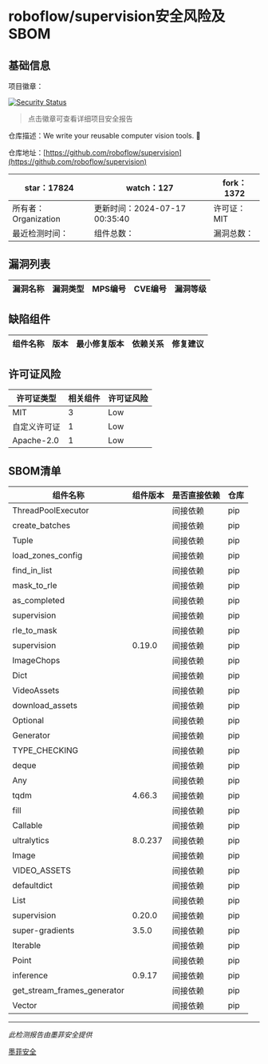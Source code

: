 # roboflow/supervision安全风险及SBOM

## 基础信息

项目徽章：

[![Security Status](https://www.murphysec.com/platform3/v31/badge/1813281722493026304.svg)](https://www.murphysec.com/console/report/1691876305259089920/1813281722493026304)

> 点击徽章可查看详细项目安全报告

仓库描述：We write your reusable computer vision tools. 💜

仓库地址：[https://github.com/roboflow/supervision](https://github.com/roboflow/supervision)

| star：17824 | watch：127 | fork：1372 |
| ----------- | -------------- | ------------ |
| 所有者：Organization | 更新时间：2024-07-17 00:35:40 | 许可证：MIT |
| 最近检测时间： | 组件总数： | 漏洞总数： |




## 漏洞列表

| 漏洞名称 | 漏洞类型 | MPS编号 | CVE编号 | 漏洞等级 |
| ------- | ------ | ------- | ------ | ----- |





## 缺陷组件

| 组件名称 | 版本 | 最小修复版本 | 依赖关系 | 修复建议 |
| -------- | ---- | ------------ | -------- | -------- |





## 许可证风险

| 许可证类型 | 相关组件 | 许可证风险 |
| ---------- | -------- | ---------- |
|MIT|3|Low|
|自定义许可证|1|Low|
|Apache-2.0|1|Low|




## SBOM清单

| 组件名称 | 组件版本 | 是否直接依赖 | 仓库 |
| -------- | -------- | ------------ | ---- |
|ThreadPoolExecutor||间接依赖|pip|
|create_batches||间接依赖|pip|
|Tuple||间接依赖|pip|
|load_zones_config||间接依赖|pip|
|find_in_list||间接依赖|pip|
|mask_to_rle||间接依赖|pip|
|as_completed||间接依赖|pip|
|supervision||间接依赖|pip|
|rle_to_mask||间接依赖|pip|
|supervision|0.19.0|间接依赖|pip|
|ImageChops||间接依赖|pip|
|Dict||间接依赖|pip|
|VideoAssets||间接依赖|pip|
|download_assets||间接依赖|pip|
|Optional||间接依赖|pip|
|Generator||间接依赖|pip|
|TYPE_CHECKING||间接依赖|pip|
|deque||间接依赖|pip|
|Any||间接依赖|pip|
|tqdm|4.66.3|间接依赖|pip|
|fill||间接依赖|pip|
|Callable||间接依赖|pip|
|ultralytics|8.0.237|间接依赖|pip|
|Image||间接依赖|pip|
|VIDEO_ASSETS||间接依赖|pip|
|defaultdict||间接依赖|pip|
|List||间接依赖|pip|
|supervision|0.20.0|间接依赖|pip|
|super-gradients|3.5.0|间接依赖|pip|
|Iterable||间接依赖|pip|
|Point||间接依赖|pip|
|inference|0.9.17|间接依赖|pip|
|get_stream_frames_generator||间接依赖|pip|
|Vector||间接依赖|pip|


------

*此检测报告由墨菲安全提供*

[墨菲安全](www.murphysec.com)